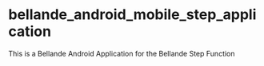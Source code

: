 # bellande_android_mobile_step_application
This is a Bellande Android Application for the Bellande Step Function
